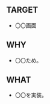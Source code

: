 <!-- プルリクエストのタイトルは実装内容がわかるものにしてください。 -->

## TARGET

<!-- 対象画面を入力してください(省略可)。 -->

* 〇〇画面

## WHY

<!-- なぜやったかを入力してください(省略可)。 -->

* 〇〇ため。

## WHAT

<!-- 何をやったかを入力してください。 -->

* 〇〇を実装。
